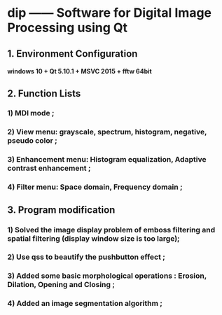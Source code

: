 # dip —— Software for **Digital Image Processing** using Qt

## 1. Environment Configuration

#### windows 10 + Qt 5.10.1 + MSVC 2015 + fftw 64bit

## 2. Function Lists

### 1) MDI mode ;

### 2) View menu: grayscale, spectrum, histogram, negative, pseudo color ;

### 3) Enhancement menu: Histogram equalization, Adaptive contrast enhancement ;

### 4) Filter menu: Space domain, Frequency domain ;



## 3. Program modification

### 1) Solved the image display problem of emboss filtering and spatial filtering (display window size is too large);

### 2) Use qss to beautify the pushbutton effect ;

### 3) Added some basic morphological operations : Erosion, Dilation, Opening and Closing ;

### 4) Added an image segmentation algorithm ;

